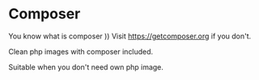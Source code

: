 # Composer

You know what is composer )) Visit https://getcomposer.org if you don't.

Clean php images with composer included. 

Suitable when you don't need own php image.